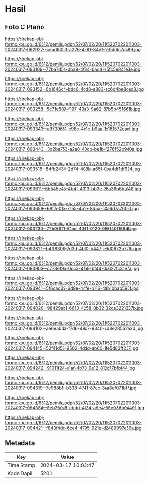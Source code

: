 # Hasil

## Foto C Plano

https://sirekap-obj-formc.kpu.go.id/6612/pemilu/pdpr/52/07/02/20/11/5207022011003-20240317-092927--cead90b3-a226-4591-84e1-1ef556c7dc89.jpg

https://sirekap-obj-formc.kpu.go.id/6612/pemilu/pdpr/52/07/02/20/11/5207022011003-20240317-093109--77ba7d5a-dba9-4f84-bad4-e5fc5e841e3e.jpg

https://sirekap-obj-formc.kpu.go.id/6612/pemilu/pdpr/52/07/02/20/11/5207022011003-20240317-093152--6b1646c4-bdc6-4bd8-a883-ec6d4be8dec8.jpg

https://sirekap-obj-formc.kpu.go.id/6612/pemilu/pdpr/52/07/02/20/11/5207022011003-20240317-093258--5c71e589-f197-43a3-9a62-87b5b451661b.jpg

https://sirekap-obj-formc.kpu.go.id/6612/pemilu/pdpr/52/07/02/20/11/5207022011003-20240317-093343--a9709651-c98c-4e1c-b9aa-1c161572eacf.jpg

https://sirekap-obj-formc.kpu.go.id/6612/pemilu/pdpr/52/07/02/20/11/5207022011003-20240317-093443--3d2ba753-a2a8-40cb-be1b-f276f52b940a.jpg

https://sirekap-obj-formc.kpu.go.id/6612/pemilu/pdpr/52/07/02/20/11/5207022011003-20240317-093515--84fb2434-2d74-408b-a65f-0ba4df1df924.jpg

https://sirekap-obj-formc.kpu.go.id/6612/pemilu/pdpr/52/07/02/20/11/5207022011003-20240317-093611--6b545e45-4b4f-4313-bb3e-76a36b6ba148.jpg

https://sirekap-obj-formc.kpu.go.id/6612/pemilu/pdpr/52/07/02/20/11/5207022011003-20240317-093659--68f7e015-7155-451e-8d5a-c3a6d7a7005f.jpg

https://sirekap-obj-formc.kpu.go.id/6612/pemilu/pdpr/52/07/02/20/11/5207022011003-20240317-093739--77b9f671-61ad-4961-9129-996f49f166df.jpg

https://sirekap-obj-formc.kpu.go.id/6612/pemilu/pdpr/52/07/02/20/11/5207022011003-20240317-093821--b4ff8306-7d3d-4b10-b447-e6d0672b776a.jpg

https://sirekap-obj-formc.kpu.go.id/6612/pemilu/pdpr/52/07/02/20/11/5207022011003-20240317-093903--c773ef9b-0cc3-4fa9-bf44-0c627fc31e7a.jpg

https://sirekap-obj-formc.kpu.go.id/6612/pemilu/pdpr/52/07/02/20/11/5207022011003-20240317-093941--5f6cad39-6d9e-44fe-b116-48b1bbab596f.jpg

https://sirekap-obj-formc.kpu.go.id/6612/pemilu/pdpr/52/07/02/20/11/5207022011003-20240317-094020--98429eb1-6613-4258-8b32-32ca3221337b.jpg

https://sirekap-obj-formc.kpu.go.id/6612/pemilu/pdpr/52/07/02/20/11/5207022011003-20240317-094102--ae6eabd3-f7d6-48c7-9340-cd8e28552e3d.jpg

https://sirekap-obj-formc.kpu.go.id/6612/pemilu/pdpr/52/07/02/20/11/5207022011003-20240317-094145--52f41d56-9502-4ddd-ab60-1fe5d83ff237.jpg

https://sirekap-obj-formc.kpu.go.id/6612/pemilu/pdpr/52/07/02/20/11/5207022011003-20240317-094242--91011f24-e1af-4b70-9e12-812d17bfbf44.jpg

https://sirekap-obj-formc.kpu.go.id/6612/pemilu/pdpr/52/07/02/20/11/5207022011003-20240317-094319--7e988b1f-b338-4741-87ec-3aa8ef071bf7.jpg

https://sirekap-obj-formc.kpu.go.id/6612/pemilu/pdpr/52/07/02/20/11/5207022011003-20240317-094354--5eb760a5-cbdd-4124-a9e4-65e036b94491.jpg

https://sirekap-obj-formc.kpu.go.id/6612/pemilu/pdpr/52/07/02/20/11/5207022011003-20240317-094421--f843f4dc-6ce4-4795-921e-d2489097e59a.jpg


## Metadata

| Key        | Value               |
| ---------- | ------------------- |
| Time Stamp | 2024-03-17 10:03:47 |
| Kode Dapil | 5201                |



